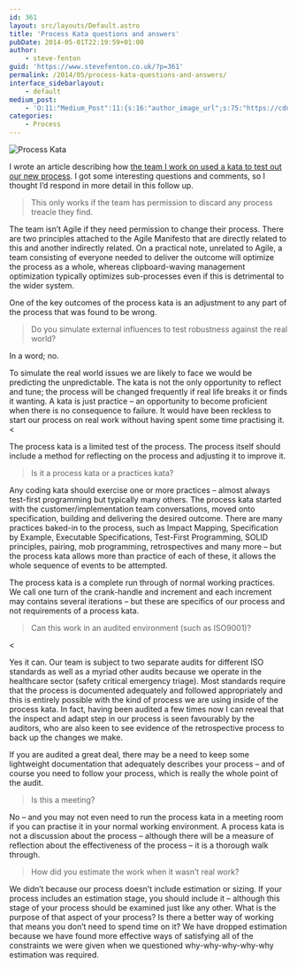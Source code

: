 ```yaml
---
id: 361
layout: src/layouts/Default.astro
title: 'Process Kata questions and answers'
pubDate: 2014-05-01T22:19:59+01:00
author:
    - steve-fenton
guid: 'https://www.stevefenton.co.uk/?p=361'
permalink: /2014/05/process-kata-questions-and-answers/
interface_sidebarlayout:
    - default
medium_post:
    - 'O:11:"Medium_Post":11:{s:16:"author_image_url";s:75:"https://cdn-images-1.medium.com/fit/c/400/400/1*eXkhfEuF41g5W_xnc_ydLA.jpeg";s:10:"author_url";s:38:"https://medium.com/@steve.fenton.co.uk";s:11:"byline_name";N;s:12:"byline_email";N;s:10:"cross_link";s:3:"yes";s:2:"id";s:12:"202f09a3fe89";s:21:"follower_notification";s:3:"yes";s:7:"license";s:19:"all-rights-reserved";s:14:"publication_id";s:2:"-1";s:6:"status";s:5:"draft";s:3:"url";s:51:"https://medium.com/@steve.fenton.co.uk/202f09a3fe89";}'
categories:
    - Process
---
```


![Process Kata](https://www.stevefenton.co.uk/wp-content/uploads/2015/07/process-kata-two.jpg)

I wrote an article describing how [the team I work on used a kata to test out our new process](https://www.stevefenton.co.uk/2014/04/Process-Kata/). I got some interesting questions and comments, so I thought I’d respond in more detail in this follow up.

> This only works if the team has permission to discard any process treacle they find.

The team isn’t Agile if they need permission to change their process. There are two principles attached to the Agile Manifesto that are directly related to this and another indirectly related. On a practical note, unrelated to Agile, a team consisting of everyone needed to deliver the outcome will optimize the process as a whole, whereas clipboard-waving management optimization typically optimizes sub-processes even if this is detrimental to the wider system.

One of the key outcomes of the process kata is an adjustment to any part of the process that was found to be wrong.

> Do you simulate external influences to test robustness against the real world?

In a word; no.

To simulate the real world issues we are likely to face we would be predicting the unpredictable. The kata is not the only opportunity to reflect and tune; the process will be changed frequently if real life breaks it or finds it wanting. A kata is just practice – an opportunity to become proficient when there is no consequence to failure. It would have been reckless to start our process on real work without having spent some time practising it.&lt;

The process kata is a limited test of the process. The process itself should include a method for reflecting on the process and adjusting it to improve it.

> Is it a process kata or a practices kata?

Any coding kata should exercise one or more practices – almost always test-first programming but typically many others. The process kata started with the customer/implementation team conversations, moved onto specification, building and delivering the desired outcome. There are many practices baked-in to the process, such as Impact Mapping, Specification by Example, Executable Specifications, Test-First Programming, SOLID principles, pairing, mob programming, retrospectives and many more – but the process kata allows more than practice of each of these, it allows the whole sequence of events to be attempted.

The process kata is a complete run through of normal working practices. We call one turn of the crank-handle and increment and each increment may contains several iterations – but these are specifics of our process and not requirements of a process kata.

> Can this work in an audited environment (such as ISO9001)?

&lt;

Yes it can. Our team is subject to two separate audits for different ISO standards as well as a myriad other audits because we operate in the healthcare sector (safety critical emergency triage). Most standards require that the process is documented adequately and followed appropriately and this is entirely possible with the kind of process we are using inside of the process kata. In fact, having been audited a few times now I can reveal that the inspect and adapt step in our process is seen favourably by the auditors, who are also keen to see evidence of the retrospective process to back up the changes we make.

If you are audited a great deal, there may be a need to keep some lightweight documentation that adequately describes your process – and of course you need to follow your process, which is really the whole point of the audit.

> Is this a meeting?

No – and you may not even need to run the process kata in a meeting room if you can practise it in your normal working environment. A process kata is not a discussion about the process – although there will be a measure of reflection about the effectiveness of the process – it is a thorough walk through.

> How did you estimate the work when it wasn’t real work?

We didn’t because our process doesn’t include estimation or sizing. If your process includes an estimation stage, you should include it – although this stage of your process should be examined just like any other. What is the purpose of that aspect of your process? Is there a better way of working that means you don’t need to spend time on it? We have dropped estimation because we have found more effective ways of satisfying all of the constraints we were given when we questioned why-why-why-why-why estimation was required.